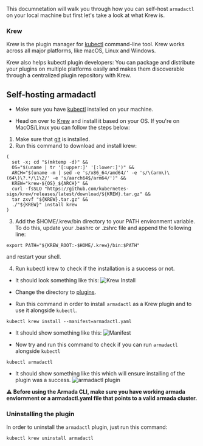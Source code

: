 This documnetation will walk you through how you can self-host `armadactl` on your local machine but first let's take a look at what Krew is.

### Krew

Krew is the plugin manager for [kubectl](https://kubernetes.io/docs/tasks/tools/) command-line tool. Krew works across all major platforms, like macOS, Linux and Windows.

Krew also helps kubectl plugin developers: You can package and distribute your plugins on multiple platforms easily and makes them discoverable through a centralized plugin repository with Krew.

## Self-hosting armadactl

- Make sure you have [kubectl](https://kubernetes.io/docs/tasks/tools/) installed on your machine.

- Head on over to [Krew](https://krew.sigs.k8s.io/docs/user-guide/setup/install/) and install it based on your OS. If you're on MacOS/Linux you can follow the steps below:

1. Make sure that [git](https://git-scm.com/downloads) is installed.
2. Run this command to download and install krew:
```
(
  set -x; cd "$(mktemp -d)" &&
  OS="$(uname | tr '[:upper:]' '[:lower:]')" &&
  ARCH="$(uname -m | sed -e 's/x86_64/amd64/' -e 's/\(arm\)\(64\)\?.*/\1\2/' -e 's/aarch64$/arm64/')" &&
  KREW="krew-${OS}_${ARCH}" &&
  curl -fsSLO "https://github.com/kubernetes-sigs/krew/releases/latest/download/${KREW}.tar.gz" &&
  tar zxvf "${KREW}.tar.gz" &&
  ./"${KREW}" install krew
)
```
  3. Add the $HOME/.krew/bin directory to your PATH environment variable. To do this, update your .bashrc or .zshrc file and append the following line:
```
export PATH="${KREW_ROOT:-$HOME/.krew}/bin:$PATH"
```
  and restart your shell.

   4. Run kubectl krew to check if the installation is a success or not.

- It should look something like this:
![Krew Install](https://github.com/ShivangShandilya/armada/assets/101946115/a4640b5c-656f-466b-bf87-11b402d9e838)

- Change the directory to [plugins](https://github.com/armadaproject/armada/tree/master/plugins).

- Run this command in order to install `armadactl` as a Krew plugin and to use it alongside `kubectl`.
```
kubectl krew install --manifest=armadactl.yaml
```
- It should show something like this:
![Manifest](https://github.com/ShivangShandilya/armada/assets/101946115/2324787b-978f-4da3-b8b4-e1ee41d8aec0)

- Now try and run this command to check if you can run `armadactl` alongside `kubectl`
```
kubectl armadactl
```
- It should show something like this which will ensure installing of the plugin was a success.
![armadactl plugin](https://github.com/ShivangShandilya/armada/assets/101946115/c73e49f3-1b60-4baa-b0b3-67ddeacf9387)

⚠️ **Before using the Armada CLI, make sure you have working armada enviornment or a armadactl.yaml file that points to a valid armada cluster.**

### Uninstalling the plugin 

In order to uninstall the `armadactl` plugin, just run this command:
```
kubectl krew uninstall armadactl
```








